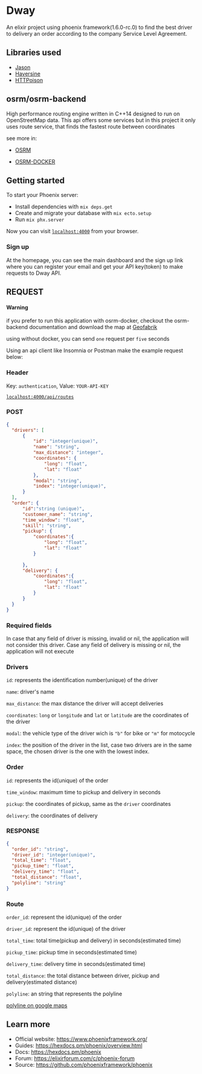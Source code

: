 # Dway

An elixir project using phoenix framework(1.6.0-rc.0) to find the best driver to delivery an order according to the company Service Level Agreement.

## Libraries used

* [Jason](https://github.com/michalmuskala/jason)
* [Haversine](https://github.com/pkinney/distance)
* [HTTPoison](https://github.com/edgurgel/httpoison)

## osrm/osrm-backend
  High performance routing engine written in C++14 designed to run on OpenStreetMap data. This api offers some services but in this project it only uses route service, that finds the fastest route between coordinates

  see more in:

* [OSRM](http://project-osrm.org/docs/v5.5.1/api/#general-options)

* [OSRM-DOCKER](https://hub.docker.com/r/osrm/osrm-backend/)

## Getting started

To start your Phoenix server:
  * Install dependencies with `mix deps.get`
  * Create and migrate your database with `mix ecto.setup`
  * Run `mix phx.server`

Now you can visit [`localhost:4000`](http://localhost:4000) from your browser.

  ### Sign up

At the homepage, you can see the main dashboard and the sign up link where you can register your email and get your API key(token) to make requests to Dway API.

 ## REQUEST

  #### Warning

  if you prefer to run this application with osrm-docker, checkout the osrm-backend documentation and download the map at [Geofabrik](http://download.geofabrik.de/)

  using without docker, you can send `one` request per `five` seconds

  Using an api client like Insomnia or Postman make the example request below:

  ### Header

  Key: `authentication`, Value: `YOUR-API-KEY`

  [`localhost:4000/api/routes`](http://localhost:4000/routes)

  ### POST

  ```JSON
  {
    "drivers": [
        {
            "id": "integer(unique)",
            "name": "string",
            "max_distance": "integer",
            "coordinates": {
                "long": "float",
                "lat": "float"
            },
            "modal": "string",
            "index": "integer(unique)",
        }
    ],
    "order": {
        "id":"string (unique)",
        "customer_name": "string",
        "time_window": "float",
        "skill": "string",
        "pickup": {
            "coordinates":{
                "long": "float",
                "lat": "float"
            }
            
        },
        "delivery": {
            "coordinates":{
                "long": "float",
                "lat": "float"
            }
        }
    }
}
```
  ### Required fields
 In case that any field of driver is missing, invalid or nil, the application will not consider this driver.
 Case any field of delivery is missing or nil, the application will not execute

  ### Drivers

`id`: represents the identification number(unique) of the driver

`name`: driver's name

`max_distance`: the max distance the driver will accept deliveries

`coordinates`: `long` or `longitude` and `lat` or `latitude` are the coordinates of the driver

`modal`: the vehicle type of the driver wich is `"b"` for bike or `"m"` for motocycle

`index`: the position of the driver in the list, case two drivers are in the same space, the chosen driver is the one with the lowest index.

  ### Order

`id`: represents the id(unique) of the order

`time_window`: maximum time to pickup and delivery in seconds

`pickup`: the coordinates of pickup, same as the `driver` coordinates

`delivery`: the coordinates of delivery

  ### RESPONSE

  ```JSON
  {
    "order_id": "string",
    "driver_id": "integer(unique)",
    "total_time": "float",
    "pickup_time": "float",
    "delivery_time": "float",
    "total_distance": "float",
    "polyline": "string"
  }
```

 ### Route

 `order_id`: represent the id(unique) of the order

`driver_id`: represent the id(unique) of the driver

`total_time`: total time(pickup and delivery) in seconds(estimated time)

`pickup_time`: pickup time in seconds(estimated time)

`delivery_time`: delivery time in seconds(estimated time)

`total_distance`: the total distance between driver, pickup and delivery(estimated distance)

`polyline`: an string that represents the polyline

  [polyline on google maps](https://developers.google.com/maps/documentation/utilities/polylineutility)

## Learn more

  * Official website: https://www.phoenixframework.org/
  * Guides: https://hexdocs.pm/phoenix/overview.html
  * Docs: https://hexdocs.pm/phoenix
  * Forum: https://elixirforum.com/c/phoenix-forum
  * Source: https://github.com/phoenixframework/phoenix
